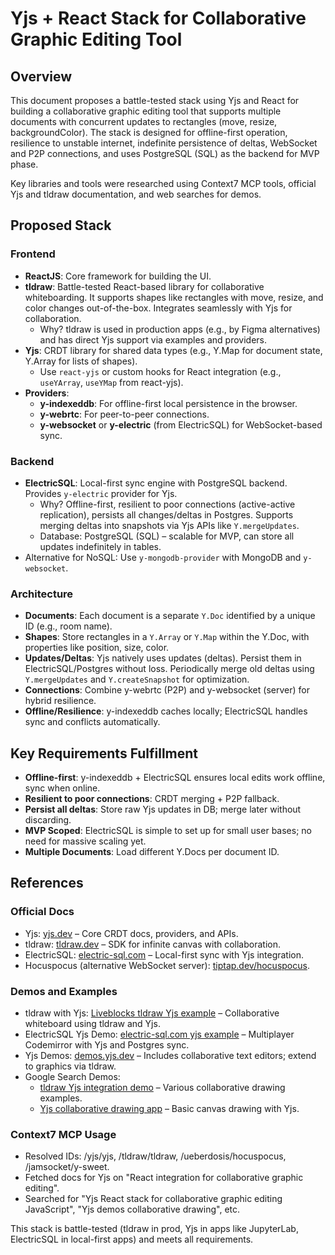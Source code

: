 # Yjs + React Stack for Collaborative Graphic Editing Tool

## Overview
This document proposes a battle-tested stack using Yjs and React for building a collaborative graphic editing tool that supports multiple documents with concurrent updates to rectangles (move, resize, backgroundColor). The stack is designed for offline-first operation, resilience to unstable internet, indefinite persistence of deltas, WebSocket and P2P connections, and uses PostgreSQL (SQL) as the backend for MVP phase.

Key libraries and tools were researched using Context7 MCP tools, official Yjs and tldraw documentation, and web searches for demos.

## Proposed Stack

### Frontend
- **ReactJS**: Core framework for building the UI.
- **tldraw**: Battle-tested React-based library for collaborative whiteboarding. It supports shapes like rectangles with move, resize, and color changes out-of-the-box. Integrates seamlessly with Yjs for collaboration.
  - Why? tldraw is used in production apps (e.g., by Figma alternatives) and has direct Yjs support via examples and providers.
- **Yjs**: CRDT library for shared data types (e.g., Y.Map for document state, Y.Array for lists of shapes).
  - Use `react-yjs` or custom hooks for React integration (e.g., `useYArray`, `useYMap` from react-yjs).
- **Providers**:
  - **y-indexeddb**: For offline-first local persistence in the browser.
  - **y-webrtc**: For peer-to-peer connections.
  - **y-websocket** or **y-electric** (from ElectricSQL) for WebSocket-based sync.

### Backend
- **ElectricSQL**: Local-first sync engine with PostgreSQL backend. Provides `y-electric` provider for Yjs.
  - Why? Offline-first, resilient to poor connections (active-active replication), persists all changes/deltas in Postgres. Supports merging deltas into snapshots via Yjs APIs like `Y.mergeUpdates`.
  - Database: PostgreSQL (SQL) – scalable for MVP, can store all updates indefinitely in tables.
- Alternative for NoSQL: Use `y-mongodb-provider` with MongoDB and `y-websocket`.

### Architecture
- **Documents**: Each document is a separate `Y.Doc` identified by a unique ID (e.g., room name).
- **Shapes**: Store rectangles in a `Y.Array` or `Y.Map` within the Y.Doc, with properties like position, size, color.
- **Updates/Deltas**: Yjs natively uses updates (deltas). Persist them in ElectricSQL/Postgres without loss. Periodically merge old deltas using `Y.mergeUpdates` and `Y.createSnapshot` for optimization.
- **Connections**: Combine y-webrtc (P2P) and y-websocket (server) for hybrid resilience.
- **Offline/Resilience**: y-indexeddb caches locally; ElectricSQL handles sync and conflicts automatically.

## Key Requirements Fulfillment
- **Offline-first**: y-indexeddb + ElectricSQL ensures local edits work offline, sync when online.
- **Resilient to poor connections**: CRDT merging + P2P fallback.
- **Persist all deltas**: Store raw Yjs updates in DB; merge later without discarding.
- **MVP Scoped**: ElectricSQL is simple to set up for small user bases; no need for massive scaling yet.
- **Multiple Documents**: Load different Y.Docs per document ID.

## References
### Official Docs
- Yjs: [yjs.dev](https://docs.yjs.dev/) – Core CRDT docs, providers, and APIs.
- tldraw: [tldraw.dev](https://tldraw.dev/) – SDK for infinite canvas with collaboration.
- ElectricSQL: [electric-sql.com](https://electric-sql.com/) – Local-first sync with Yjs integration.
- Hocuspocus (alternative WebSocket server): [tiptap.dev/hocuspocus](https://tiptap.dev/docs/hocuspocus/introduction).

### Demos and Examples
- tldraw with Yjs: [Liveblocks tldraw Yjs example](https://github.com/liveblocks/liveblocks/tree/main/examples/nextjs-tldraw-whiteboard-yjs) – Collaborative whiteboard using tldraw and Yjs.
- ElectricSQL Yjs Demo: [electric-sql.com yjs example](https://github.com/electric-sql/electric/tree/main/examples/yjs) – Multiplayer Codemirror with Yjs and Postgres sync.
- Yjs Demos: [demos.yjs.dev](https://demos.yjs.dev/) – Includes collaborative text editors; extend to graphics via tldraw.
- Google Search Demos: 
  - [tldraw Yjs integration demo](https://github.com/tldraw/tldraw/examples) – Various collaborative drawing examples.
  - [Yjs collaborative drawing app](https://github.com/yjs/yjs/tree/main/demos) – Basic canvas drawing with Yjs.

### Context7 MCP Usage
- Resolved IDs: /yjs/yjs, /tldraw/tldraw, /ueberdosis/hocuspocus, /jamsocket/y-sweet.
- Fetched docs for Yjs on "React integration for collaborative graphic editing".
- Searched for "Yjs React stack for collaborative graphic editing JavaScript", "Yjs demos collaborative drawing", etc.

This stack is battle-tested (tldraw in prod, Yjs in apps like JupyterLab, ElectricSQL in local-first apps) and meets all requirements.
